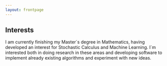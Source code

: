 ```yaml
---
layout: frontpage
---
```


## Interests

I am currently finishing my Master´s degree in Mathematics, having developed an interest for Stochastic Calculus and Machine Learning. I´m interested both in doing research in these areas and developing software to implement already existing algorithms and experiment with new ideas.